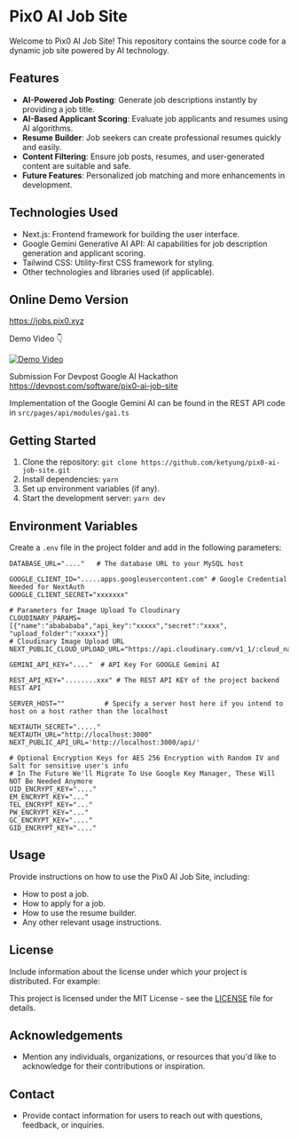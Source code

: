# Pix0 AI Job Site

Welcome to Pix0 AI Job Site! This repository contains the source code for a dynamic job site powered by AI technology.

## Features

- **AI-Powered Job Posting**: Generate job descriptions instantly by providing a job title.
- **AI-Based Applicant Scoring**: Evaluate job applicants and resumes using AI algorithms.
- **Resume Builder**: Job seekers can create professional resumes quickly and easily.
- **Content Filtering**: Ensure job posts, resumes, and user-generated content are suitable and safe.
- **Future Features**: Personalized job matching and more enhancements in development.

## Technologies Used

- Next.js: Frontend framework for building the user interface.
- Google Gemini Generative AI API: AI capabilities for job description generation and applicant scoring.
- Tailwind CSS: Utility-first CSS framework for styling.
- Other technologies and libraries used (if applicable).

## Online Demo Version
https://jobs.pix0.xyz

Demo Video :point_down:

[![Demo Video](https://img.youtube.com/vi/PGfsemT04po/0.jpg)](https://www.youtube.com/watch?v=PGfsemT04po)

Submission For Devpost Google AI Hackathon
https://devpost.com/software/pix0-ai-job-site

Implementation of the Google Gemini AI can be found in the REST API code in ```src/pages/api/modules/gai.ts```

## Getting Started

1. Clone the repository: `git clone https://github.com/ketyung/pix0-ai-job-site.git`
2. Install dependencies: `yarn`
3. Set up environment variables (if any).
4. Start the development server: `yarn dev`

## Environment Variables

Create a `.env` file in the project folder and add in the following parameters:

```plaintext
DATABASE_URL="...."   # The database URL to your MySQL host

GOOGLE_CLIENT_ID=".....apps.googleusercontent.com" # Google Credential Needed for NextAuth
GOOGLE_CLIENT_SECRET="xxxxxxx"

# Parameters for Image Upload To Cloudinary
CLOUDINARY_PARAMS=[{"name":"ababababa","api_key":"xxxxx","secret":"xxxx", "upload_folder":"xxxxx"}]
# Cloudinary Image Upload URL
NEXT_PUBLIC_CLOUD_UPLOAD_URL="https://api.cloudinary.com/v1_1/:cloud_name/image/"

GEMINI_API_KEY="...."  # API Key For GOOGLE Gemini AI 

REST_API_KEY="........xxx" # The REST API KEY of the project backend REST API

SERVER_HOST=""          # Specify a server host here if you intend to host on a host rather than the localhost

NEXTAUTH_SECRET="....."  
NEXTAUTH_URL="http://localhost:3000"
NEXT_PUBLIC_API_URL='http://localhost:3000/api/'

# Optional Encryption Keys for AES 256 Encryption with Random IV and Salt for sensitive user's info
# In The Future We'll Migrate To Use Google Key Manager, These Will NOT Be Needed Anymore
UID_ENCRYPT_KEY="...."
EM_ENCRYPT_KEY="..."
TEL_ENCRYPT_KEY="..."
PW_ENCRYPT_KEY="..."
GC_ENCRYPT_KEY="...."
GID_ENCRYPT_KEY="...."
```

## Usage

Provide instructions on how to use the Pix0 AI Job Site, including:

- How to post a job.
- How to apply for a job.
- How to use the resume builder.
- Any other relevant usage instructions.

## License

Include information about the license under which your project is distributed. For example:

This project is licensed under the MIT License - see the [LICENSE](LICENSE) file for details.

## Acknowledgements

- Mention any individuals, organizations, or resources that you'd like to acknowledge for their contributions or inspiration.

## Contact

- Provide contact information for users to reach out with questions, feedback, or inquiries.
